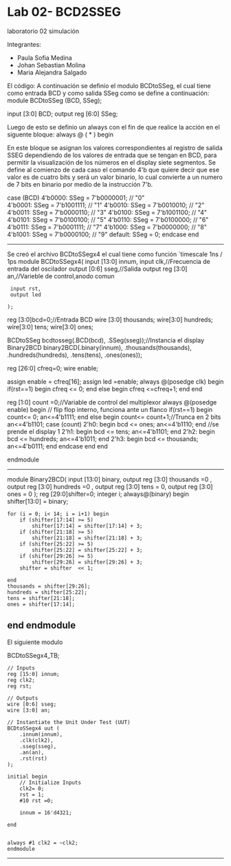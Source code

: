 # Lab 02- BCD2SSEG
laboratorio 02 simulación

Integrantes:
* Paula Sofia Medina
* Johan Sebastian Molina
* Maria Alejandra Salgado

El código:
A continuación se definio el modulo BCDtoSSeg, el cual tiene como entrada BCD y como salida SSeg como se define a continuación: 
module BCDtoSSeg (BCD, SSeg);

  input [3:0] BCD;
  output reg [6:0] SSeg;
  
Luego de esto se definio un always con el fin de que realice la acción en el siguente bloque:
always @ ( * ) begin

En este bloque se asignan los valores correspondientes al registro de salida SSEG dependiendo de los valores de entrada que se tengan en BCD, para permitir la visualización de los números en el display siete segmentos.
Se define al comienzo de cada caso el comando 4'b que quiere decir que ese valor es de cuatro bits y será un valor binario, lo cual convierte a un numero de 7 bits en binario por medio de la instrucción 7'b.

  case (BCD)
   4'b0000: SSeg = 7'b0000001; // "0"  
	4'b0001: SSeg = 7'b1001111; // "1" 
	4'b0010: SSeg = 7'b0010010; // "2" 
	4'b0011: SSeg = 7'b0000110; // "3" 
	4'b0100: SSeg = 7'b1001100; // "4" 
	4'b0101: SSeg = 7'b0100100; // "5" 
	4'b0110: SSeg = 7'b0100000; // "6" 
	4'b0111: SSeg = 7'b0001111; // "7" 
	4'b1000: SSeg = 7'b0000000; // "8"  
	4'b1001: SSeg = 7'b0000100; // "9"
    default:
    SSeg = 0;
  endcase
end

-----------------------------------------------------------------------------------------------------------

 Se creó el archivo BCDtoSSegx4 el cual tiene como función 
`timescale 1ns / 1ps
module BCDtoSSegx4(
    input [13:0] innum,
    input clk,//Frecuencia de entrada del oscilador
    output [0:6] sseg,//Salida
    output reg [3:0] an,//Varieble de control,anodo comun
	 
	 input rst,
	 output led
	 
    );

reg [3:0]bcd=0;//Entrada BCD
wire [3:0] thousands;
wire[3:0] hundreds;
wire[3:0] tens;
wire[3:0] ones;
 
BCDtoSSeg bcdtosseg(.BCD(bcd), .SSeg(sseg));//Instancia el display
Binary2BCD binary2BCD(.binary(innum), .thousands(thousands), .hundreds(hundreds), .tens(tens), .ones(ones));

reg [26:0] cfreq=0;
wire enable;

assign enable = cfreq[16];
assign led =enable;
always @(posedge clk) begin
  if(rst==1) begin
		cfreq <= 0;
	end else begin
		cfreq <=cfreq+1;
	end
end

reg [1:0] count =0;//Variable de control del multiplexor
always @(posedge enable) begin // flip flop interno, funciona ante un flanco
		if(rst==1) begin
			count<= 0;
			an<=4'b1111; 
		end else begin 
			count<= count+1;//Trunca en 2 bits
			an<=4'b1101; 
			case (count) 
				2'h0: begin bcd <= ones;   an<=4'b1110; end //se prende el display 1
				2'h1: begin bcd <= tens;   an<=4'b1101; end 
				2'h2: begin bcd <= hundreds;  an<=4'b1011; end 
				2'h3: begin bcd <= thousands; an<=4'b0111; end 
			endcase
		end
end

endmodule

--------------------------------------------------------------------------------------------------------------------
module Binary2BCD(
    input [13:0] binary,
    output reg [3:0] thousands =0 ,
    output reg [3:0] hundreds =0 ,
    output reg [3:0] tens = 0,
    output reg [3:0] ones = 0
    ); 
reg [29:0]shifter=0; 
integer i; 
always@(binary) 
begin 
    shifter[13:0] = binary; 
    
    for (i = 0; i< 14; i = i+1) begin 
        if (shifter[17:14] >= 5) 
            shifter[17:14] = shifter[17:14] + 3; 
        if (shifter[21:18] >= 5)             
            shifter[21:18] = shifter[21:18] + 3;
        if (shifter[25:22] >= 5)             
            shifter[25:22] = shifter[25:22] + 3; 
        if (shifter[29:26] >= 5)              
            shifter[29:26] = shifter[29:26] + 3; 
        shifter = shifter  << 1;    
      
    end  
    thousands = shifter[29:26];
    hundreds = shifter[25:22];
    tens = shifter[21:18];
    ones = shifter[17:14];
end
endmodule
---------------------------------------------------------------------------------------------------------------------------
El siguiente modulo 

BCDtoSSegx4_TB;

	// Inputs
	reg [15:0] innum;
	reg clk2;
	reg rst;

	// Outputs
	wire [0:6] sseg;
	wire [3:0] an;

	// Instantiate the Unit Under Test (UUT)
	BCDtoSSegx4 uut (
		.innum(innum), 
		.clk(clk2), 
		.sseg(sseg), 
		.an(an), 
		.rst(rst)
	);

	initial begin
		// Initialize Inputs
		clk2= 0;
		rst = 1;
		#10 rst =0;
		
		innum = 16'd4321;
        
	end
      

	always #1 clk2 = ~clk2;
	endmodule
-------------------------------------------------------------------------------------------------------
